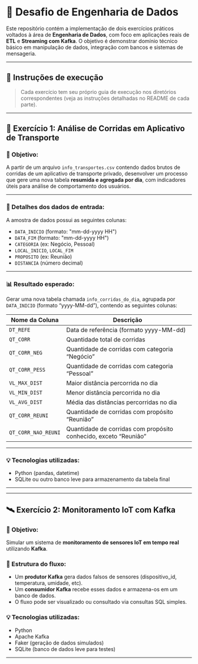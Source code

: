 # 💼 Desafio de Engenharia de Dados

Este repositório contém a implementação de dois exercícios práticos voltados à área de **Engenharia de Dados**, com foco em aplicações reais de **ETL** e **Streaming com Kafka**. O objetivo é demonstrar domínio técnico básico em manipulação de dados, integração com bancos e sistemas de mensageria.

---

## 🚀 Instruções de execução

> Cada exercício tem seu próprio guia de execução nos diretórios correspondentes (veja as instruções detalhadas no README de cada parte).

---

## 🧪 Exercício 1: Análise de Corridas em Aplicativo de Transporte

### 🎯 Objetivo:
A partir de um arquivo `info_transportes.csv` contendo dados brutos de corridas de um aplicativo de transporte privado, desenvolver um processo que gere uma nova tabela **resumida e agregada por dia**, com indicadores úteis para análise de comportamento dos usuários.

---

### 📄 Detalhes dos dados de entrada:
A amostra de dados possui as seguintes colunas:

- `DATA_INICIO` (formato: "mm-dd-yyyy HH")
- `DATA_FIM` (formato: "mm-dd-yyyy HH")
- `CATEGORIA` (ex: Negócio, Pessoal)
- `LOCAL_INICIO`, `LOCAL_FIM`
- `PROPOSITO` (ex: Reunião)
- `DISTANCIA` (número decimal)

---

### 📊 Resultado esperado:
Gerar uma nova tabela chamada `info_corridas_do_dia`, agrupada por `DATA_INICIO` (formato “yyyy-MM-dd”), contendo as seguintes colunas:

| Nome da Coluna       | Descrição                                                              |
|----------------------|------------------------------------------------------------------------|
| `DT_REFE`            | Data de referência (formato yyyy-MM-dd)                                |
| `QT_CORR`            | Quantidade total de corridas                                           |
| `QT_CORR_NEG`        | Quantidade de corridas com categoria “Negócio”                         |
| `QT_CORR_PESS`       | Quantidade de corridas com categoria “Pessoal”                         |
| `VL_MAX_DIST`        | Maior distância percorrida no dia                                      |
| `VL_MIN_DIST`        | Menor distância percorrida no dia                                      |
| `VL_AVG_DIST`        | Média das distâncias percorridas no dia                                |
| `QT_CORR_REUNI`      | Quantidade de corridas com propósito “Reunião”                         |
| `QT_CORR_NAO_REUNI`  | Quantidade de corridas com propósito conhecido, exceto “Reunião”       |

---

### 💡 Tecnologias utilizadas:
- Python (pandas, datetime)
- SQLite ou outro banco leve para armazenamento da tabela final

---

---

## 🛰️ Exercício 2: Monitoramento IoT com Kafka

### 🎯 Objetivo:
Simular um sistema de **monitoramento de sensores IoT em tempo real** utilizando **Kafka**.

### 🔁 Estrutura do fluxo:
- Um **produtor Kafka** gera dados falsos de sensores (dispositivo_id, temperatura, umidade, etc).
- Um **consumidor Kafka** recebe esses dados e armazena-os em um banco de dados.
- O fluxo pode ser visualizado ou consultado via consultas SQL simples.

### 💡 Tecnologias utilizadas:
- Python
- Apache Kafka
- Faker (geração de dados simulados)
- SQLite (banco de dados leve para testes)

---
